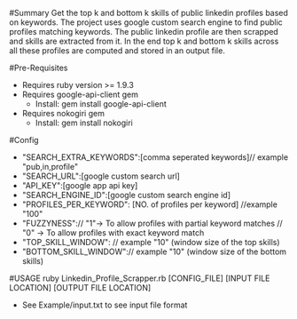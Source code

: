 #Summary
Get the top k and bottom k skills of public linkedin profiles based on keywords.
The project uses google custom search engine to find public profiles matching keywords.
The public linkedin profile are then scrapped and skills are extracted from it.
In the end top k and bottom k skills across all these profiles are computed and stored in an output file.


#Pre-Requisites
* Requires ruby version >= 1.9.3
* Requires google-api-client gem 
     * Install: gem install google-api-client
* Requires nokogiri gem
     * Install: gem install nokogiri
   
   
#Config

* "SEARCH_EXTRA_KEYWORDS":[comma seperated keywords]// example "pub,in,profile"
* "SEARCH_URL":[google custom search url]
* "API_KEY":[google app api key]
* "SEARCH_ENGINE_ID":[google custom search engine id]
* "PROFILES_PER_KEYWORD": [NO. of profiles per keyword] //example "100"
* "FUZZYNESS":<fuzzy factor>// "1"-> To allow profiles with partial keyword matches 
                          // "0" -> To allow profiles with exact  keyword match                                         
* "TOP_SKILL_WINDOW": <Top Window Size>// example "10" (window size of the top skills)
* "BOTTOM_SKILL_WINDOW":<Bottom Window Size>// example "10" (window size of the bottom skills)


#USAGE 
ruby Linkedin_Profile_Scrapper.rb   [CONFIG_FILE]   [INPUT FILE LOCATION]   [OUTPUT FILE LOCATION]

* See Example/input.txt to see input file format